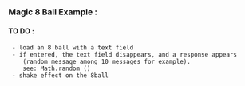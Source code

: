 ###  Magic 8 Ball Example : 

#### TO DO :
     - load an 8 ball with a text field
     - if entered, the text field disappears, and a response appears
        (random message among 10 messages for example).
        see: Math.random ()
     - shake effect on the 8ball

 

